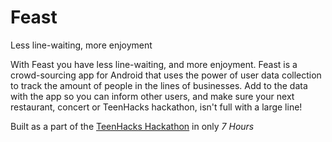 # Feast
Less line-waiting, more enjoyment

With Feast you have less line-waiting, and more enjoyment. Feast is a crowd-sourcing app for Android that uses the power of user data collection to track the amount of people in the lines of businesses. Add to the data with the app so you can inform other users, and make sure your next restaurant, concert or TeenHacks hackathon, isn't full with a large line!

Built as a part of the [TeenHacks Hackathon](https://teenhacks.org) in only _7 Hours_
